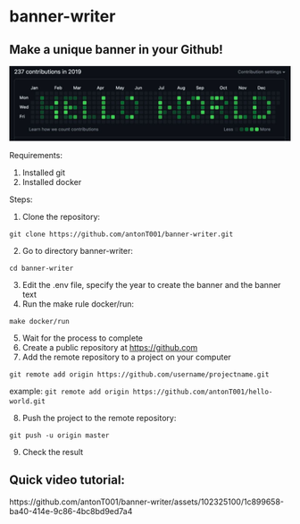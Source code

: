 # banner-writer

<h2>
    Make a unique banner in your Github!
</h2> 
<p align="center">
    <img src="hello-world.jpg"/>
</p>

Requirements:
1. Installed git
2. Installed docker

Steps:
1. Clone the repository:
```
git clone https://github.com/antonT001/banner-writer.git
```
2. Go to directory banner-writer:
```
cd banner-writer
```
3. Edit the .env file, specify the year to create the banner and the banner text
4. Run the make rule docker/run:
```
make docker/run
```
5. Wait for the process to complete
6. Create a public repository at https://github.com
7. Add the remote repository to a project on your computer
```
git remote add origin https://github.com/username/projectname.git
```
example: ```git remote add origin https://github.com/antonT001/hello-world.git```

8. Push the project to the remote repository:
```
git push -u origin master
```
9. Check the result

<h2>
    Quick video tutorial:
</h2> 
https://github.com/antonT001/banner-writer/assets/102325100/1c899658-ba40-414e-9c86-4bc8bd9ed7a4
